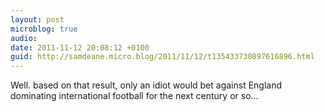 ```yaml
---
layout: post
microblog: true
audio: 
date: 2011-11-12 20:08:12 +0100
guid: http://samdeane.micro.blog/2011/11/12/t135433730897616896.html
---
```

Well. based on that result, only an idiot would bet against England dominating international football for the next century or so...
